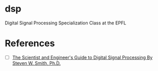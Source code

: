 # dsp
Digital Signal Processing Specialization Class at the EPFL





# References

- [ ] [The Scientist and Engineer's Guide to Digital Signal Processing By Steven W. Smith, Ph.D.](https://www.dspguide.com)
